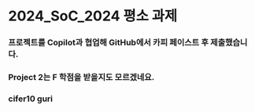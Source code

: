 # 2024_SoC_2024 평소 과제

### 프로젝트를 Copilot과 협업해 GitHub에서 카피 페이스트 후 제출했습니다.

### Project 2는 F 학점을 받을지도 모르겠네요.

### cifer10 guri
